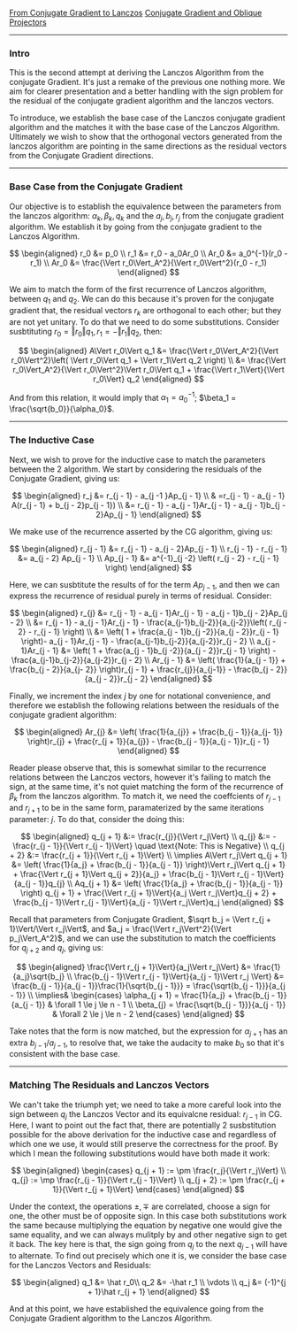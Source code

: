 [From Conjugate Gradient to Lanczos](From%20Conjugate%20Gradient%20to%20Lanczos.md)
[Conjugate Gradient and Oblique Projectors](Conjugate%20Gradient%20and%20Oblique%20Projectors.md)

---
### **Intro**

This is the second attempt at deriving the Lanczos Algorithm from the conjugate Gradient. It's just a remake of the previous one nothing more. We aim for clearer presentation and a better handling with the sign problem for the residual of the conjugate gradient algorithm and the lanczos vectors. 

To introduce, we establish the base case of the Lanczos conjugate gradient algorithm and the matches it with the base case of the Lanczos Algorithm. Ultimately we wish to show that the orthogonal vectors generated from the lanczos algorithm are pointing in the same directions as the residual vectors from the Conjugate Gradient directions. 

---
### **Base Case from the Conjugate Gradient**

Our objective is to establish the equivalence between the parameters from the lanczos algorithm: $\alpha_k, \beta_k, q_k$ and the $a_j, b_j, r_j$ from the conjugate gradient algorithm. We establish it by going from the conjugate gradient to the Lanczos Algorithm. 

$$
\begin{aligned}
    r_0 &= p_0
    \\
    r_1 &= r_0 - a_0Ar_0
    \\
    Ar_0 &= a_0^{-1}(r_0 - r_1)
    \\
    Ar_0 &= \frac{\Vert r_0\Vert_A^2}{\Vert r_0\Vert^2}(r_0 - r_1)
\end{aligned}
$$

We aim to match the form of the first recurrence of Lanczos algorithm, between $q_1$ and $q_2$. We can do this because it's proven for the conjugate gradient that, the residual vectors $r_k$ are orthogonal to each other; but they are not yet unitary. To do that we need to do some substitutions.  Consider susbtituting $r_0 = \Vert r_0\Vert q_1, r_1 = -\Vert r_1\Vert q_2$, then: 

$$
\begin{aligned}
    A\Vert r_0\Vert q_1 
    &= \frac{\Vert r_0\Vert_A^2}{\Vert r_0\Vert^2}\left(
        \Vert r_0\Vert q_1 + \Vert r_1\Vert q_2
    \right)
    \\
    &= 
    \frac{\Vert r_0\Vert_A^2}{\Vert r_0\Vert^2}\Vert r_0\Vert q_1 + 
        \frac{\Vert r_1\Vert}{\Vert r_0\Vert} q_2
\end{aligned}
$$

And from this relation, it would imply that $\alpha_1 = a_0^{-1}$; $\beta_1 = \frac{\sqrt{b_0}}{\alpha_0}$. 


---
### **The Inductive Case**

Next, we wish to prove for the inductive case to match the parameters between the 2 algorithm. We start by considering the residuals of the Conjugate Gradient, giving us: 

$$
\begin{aligned}
    r_j &= r_{j - 1} - a_{j -1 }Ap_{j - 1}
    \\
    & =r_{j - 1} - a_{j - 1} A(r_{j - 1} + b_{j - 2}p_{j - 1})
    \\
    &= r_{j - 1} - a_{j - 1}Ar_{j - 1} - a_{j - 1}b_{j - 2}Ap_{j - 1}
\end{aligned}
$$

We make use of the recurrence asserted by the CG algorithm, giving us: 

$$
\begin{aligned}
    r_{j - 1} &= r_{j - 1} - a_{j - 2}Ap_{j - 1}
    \\
    r_{j - 1} - r_{j - 1} &= a_{j - 2} Ap_{j - 1}
    \\
    Ap_{j - 1} &= a^{-1}_{j -2} 
    \left(
        r_{j - 2} - r_{j - 1}
    \right)
\end{aligned}
$$

Here, we can susbtitute the results of for the term $Ap_{j - 1}$, and then we can express the recurrence of residual purely in terms of residual. Consider: 

$$
\begin{aligned}
    r_{j} &= r_{j - 1} - a_{j - 1}Ar_{j - 1} - a_{j - 1}b_{j - 2}Ap_{j - 2}
    \\
    &= 
    r_{j - 1} - a_{j - 1}Ar_{j - 1} - \frac{a_{j-1}b_{j-2}}{a_{j-2}}\left(
        r_{j - 2} - r_{j - 1}
    \right)
    \\
    &= \left(
        1 + \frac{a_{j - 1}b_{j -2}}{a_{j - 2}}r_{j - 1}
    \right)- a_{j - 1}Ar_{j - 1} - \frac{a_{j-1}b_{j-2}}{a_{j-2}}r_{j - 2}
    \\
    a_{j - 1}Ar_{j - 1} &= 
    \left(
        1 + \frac{a_{j - 1}b_{j -2}}{a_{j - 2}}r_{j - 1}
    \right)
    - \frac{a_{j-1}b_{j-2}}{a_{j-2}}r_{j - 2}
    \\
    Ar_{j - 1} &=
    \left(
        \frac{1}{a_{j - 1}} + \frac{b_{j - 2}}{a_{j- 2}}
    \right)r_{j - 1} + 
    \frac{r_{j}}{a_{j-1}} - 
    \frac{b_{j - 2}}{a_{j - 2}}r_{j - 2}
\end{aligned}
$$

Finally, we increment the index $j$ by one for notational convenience, and therefore we establish the following relations between the residuals of the conjugate gradient algorithm: 

$$
\begin{aligned}
    Ar_{j} &=
    \left(
        \frac{1}{a_{j}} + \frac{b_{j - 1}}{a_{j-  1}}
    \right)r_{j} + 
    \frac{r_{j + 1}}{a_{j}} - 
    \frac{b_{j - 1}}{a_{j - 1}}r_{j - 1}
\end{aligned}
$$

Reader please observe that, this is somewhat similar to the recurrence relations between the Lanczos vectors, however it's failing to match the sign, at the same time, it's not quiet matching the form of the recurrence of $\beta_k$ from the lanczos algorithm. To match it, we need the coeffcients of $r_{j - 1}$ and $r_{j + 1}$ to be in the same form, paramaterized by the same iterations parameter: $j$. To do that, consider the doing this:

$$
\begin{aligned}
    q_{j + 1} &:= \frac{r_{j}}{\Vert r_j\Vert}
    \\
    q_{j} &:= -\frac{r_{j - 1}}{\Vert r_{j - 1}\Vert} \quad 
    \text{Note: This is Negative}
    \\
    q_{j + 2} &:= \frac{r_{j + 1}}{\Vert r_{j + 1}\Vert}
    \\
    \implies 
    A\Vert r_j\Vert q_{j + 1} 
    &= 
    \left(
        \frac{1}{a_j} + \frac{b_{j - 1}}{a_{j - 1}}
    \right)\Vert r_j\Vert q_{j + 1}
    + 
    \frac{\Vert r_{j + 1}\Vert q_{j + 2}}{a_j}
    +
    \frac{b_{j - 1}\Vert r_{j - 1}\Vert}{a_{j - 1}}q_{j}
    \\
    Aq_{j + 1} &= 
    \left(
        \frac{1}{a_j} + \frac{b_{j - 1}}{a_{j - 1}} 
    \right)
    q_{j + 1}
    + 
    \frac{\Vert r_{j + 1}\Vert}{a_j \Vert r_j\Vert}q_{j + 2} + 
    \frac{b_{j - 1}\Vert r_{j - 1}\Vert}{a_{j - 1}\Vert r_j\Vert}q_j
\end{aligned}
$$

Recall that parameters from Conjugate Gradient, $\sqrt b_j = \Vert r_{j + 1}\Vert/\Vert r_j\Vert$, and $a_j = \frac{\Vert r_j\Vert^2}{\Vert p_j\Vert_A^2}$, and we can use the substitution to match the coefficients for $q_{j + 2}$ and $q_j$, giving us: 

$$
\begin{aligned}
    \frac{\Vert r_{j + 1}\Vert}{a_j\Vert r_j\Vert} &= 
    \frac{1}{a_j}\sqrt{b_j}
    \\
    \frac{b_{j - 1}\Vert r_{j - 1}\Vert}{a_{j - 1}\Vert r_j \Vert}
    &= 
    \frac{b_{j - 1}}{a_{j - 1}}\frac{1}{\sqrt{b_{j - 1}}}
    = 
    \frac{\sqrt{b_{j - 1}}}{a_{j - 1}}
    \\
    \implies& 
    \begin{cases}
        \alpha_{j + 1} = \frac{1}{a_j} + \frac{b_{j - 1}}{a_{j - 1}}
        & \forall 1 \le j \le n - 1
        \\
        \beta_{j} = \frac{\sqrt{b_{j - 1}}}{a_{j - 1}}
        & \forall 2 \le j \le n - 2 
    \end{cases}
\end{aligned}
$$

Take notes that the form is now matched, but the expression for $\alpha_{j + 1}$ has an extra $b_{j - 1}/a_{j - 1}$, to resolve that, we take the audacity to make $b_0$ so that it's consistent with the base case. 

---
### **Matching The Residuals and Lanczos Vectors**

We can't take the triumph yet; we need to take a more careful look into the sign between $q_j$ the Lanczos Vector and its equivalcne residual: $r_{j - 1}$ in CG. Here, I want to point out the fact that, there are potentially 2 susbstitution possible for the above derivation for the inductive case and regardless of which one we use, it would still preserve the correctness for the proof. By which I mean the following substitutions would have both made it work:

$$
\begin{aligned}
    \begin{cases}
        q_{j + 1} := \pm \frac{r_j}{\Vert r_j\Vert}
        \\
        q_{j} := \mp \frac{r_{j - 1}}{\Vert r_{j - 1}\Vert}
        \\
        q_{j + 2} := \pm \frac{r_{j + 1}}{\Vert r_{j + 1}\Vert}
    \end{cases}
\end{aligned}
$$

Under the context, the operations $\pm, \mp$ are correlated, choose a sign for one, the other must be of opposite sign. In this case both substitutions work the same because multiplying the equation by negative one would give the same equality, and we can always mulitply by and other negative sign to get it back. The key here is that, the sign going from $q_{j}$ to the next $q_{j - 1}$ will have to alternate. To find out precisely which one it is, we consider the base case for the Lanczos Vectors and Residuals:

$$
\begin{aligned}
    q_1 &= \hat r_0\\
    q_2 &= -\hat r_1
    \\
    \vdots
    \\
    q_j &= (-1)^{j + 1}\hat r_{j + 1}
\end{aligned}
$$

And at this point, we have established the equivalence going from the Conjugate Gradient algorithm to the Lanczos Algorithm.

